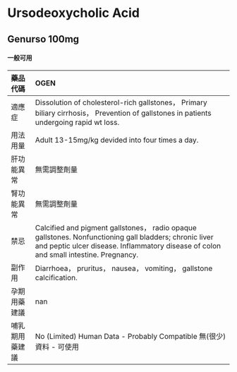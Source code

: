 # Ursodeoxycholic Acid

## Genurso 100mg

#### 一般可用

| 藥品代碼       | OGEN                                                                                                                                                                                            |
|:---------------|:------------------------------------------------------------------------------------------------------------------------------------------------------------------------------------------------|
| 適應症         | Dissolution of cholesterol-rich gallstones， Primary biliary cirrhosis， Prevention of gallstones in patients undergoing rapid wt loss.                                                         |
| 用法用量       | Adult 13-15mg/kg devided into four times a day.                                                                                                                                                 |
| 肝功能異常     | 無需調整劑量                                                                                                                                                                                    |
| 腎功能異常     | 無需調整劑量                                                                                                                                                                                    |
| 禁忌           | Calcified and pigment gallstones， radio opaque gallstones. Nonfunctioning gall bladders; chronic liver and peptic ulcer disease. Inflammatory disease of colon and small intestine. Pregnancy. |
| 副作用         | Diarrhoea， pruritus， nausea， vomiting， gallstone calcification.                                                                                                                             |
| 孕期用藥建議   | nan                                                                                                                                                                                             |
| 哺乳期用藥建議 | No (Limited) Human Data - Probably Compatible 無(很少)資料 - 可使用                                                                                                                             |

